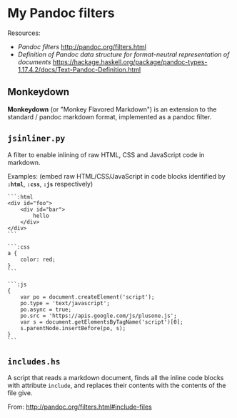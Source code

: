 # My Pandoc filters

Resources:

* *Pandoc filters* <http://pandoc.org/filters.html>
* *Definition of Pandoc data structure for format-neutral representation of documents* <https://hackage.haskell.org/package/pandoc-types-1.17.4.2/docs/Text-Pandoc-Definition.html>


## Monkeydown

**Monkeydown** (or "Monkey Flavored Markdown") is an extension to the standard / pandoc markdown format, implemented as a pandoc filter.


## `jsinliner.py`

A filter to enable inlining of raw HTML, CSS and JavaScript code in markdown.

Examples: (embed raw HTML/CSS/JavaScript in code blocks identified by **`:html`**, **`:css`**, **`:js`** respectively)

    ```:html
    <div id="foo">
        <div id="bar">
            hello
        </div>
    </div>
    ```

    ```:css
    a {
        color: red;
    }
    ```

    ```:js
    {
        var po = document.createElement('script');
        po.type = 'text/javascript';
        po.async = true;
        po.src = 'https://apis.google.com/js/plusone.js';
        var s = document.getElementsByTagName('script')[0];
        s.parentNode.insertBefore(po, s);
    }
    ```


## `includes.hs`

A script that reads a markdown document, finds all the inline code blocks with attribute `include`, and replaces their contents with the contents of the file give.

From: <http://pandoc.org/filters.html#include-files>
